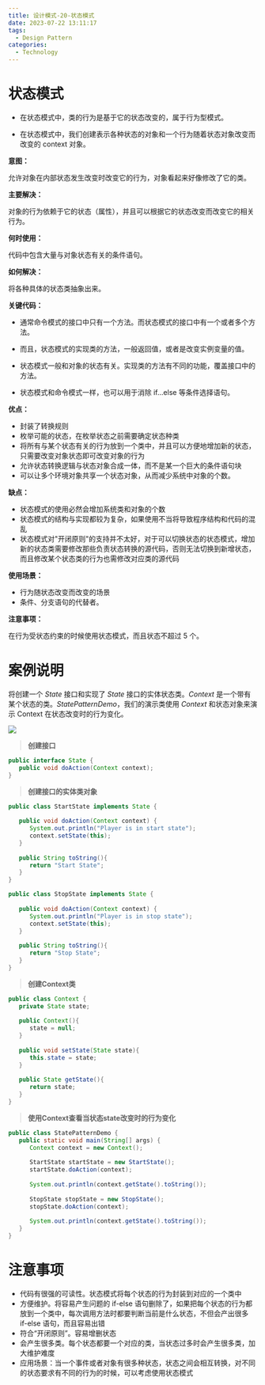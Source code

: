```yaml
---
title: 设计模式-20-状态模式
date: 2023-07-22 13:11:17
tags: 
  - Design Pattern
categories: 
  - Technology
---
```


# 状态模式

* 在状态模式中，类的行为是基于它的状态改变的，属于行为型模式。

* 在状态模式中，我们创建表示各种状态的对象和一个行为随着状态对象改变而改变的 context 对象。

**意图：**

允许对象在内部状态发生改变时改变它的行为，对象看起来好像修改了它的类。

**主要解决：**

对象的行为依赖于它的状态（属性），并且可以根据它的状态改变而改变它的相关行为。

**何时使用：**

代码中包含大量与对象状态有关的条件语句。

**如何解决：**

将各种具体的状态类抽象出来。

**关键代码：**

* 通常命令模式的接口中只有一个方法。而状态模式的接口中有一个或者多个方法。

* 而且，状态模式的实现类的方法，一般返回值，或者是改变实例变量的值。
* 状态模式一般和对象的状态有关。实现类的方法有不同的功能，覆盖接口中的方法。
* 状态模式和命令模式一样，也可以用于消除 if...else 等条件选择语句。

**优点：**

* 封装了转换规则
* 枚举可能的状态，在枚举状态之前需要确定状态种类
* 将所有与某个状态有关的行为放到一个类中，并且可以方便地增加新的状态，只需要改变对象状态即可改变对象的行为
* 允许状态转换逻辑与状态对象合成一体，而不是某一个巨大的条件语句块
* 可以让多个环境对象共享一个状态对象，从而减少系统中对象的个数。

**缺点：** 

* 状态模式的使用必然会增加系统类和对象的个数
* 状态模式的结构与实现都较为复杂，如果使用不当将导致程序结构和代码的混乱
* 状态模式对"开闭原则"的支持并不太好，对于可以切换状态的状态模式，增加新的状态类需要修改那些负责状态转换的源代码，否则无法切换到新增状态，而且修改某个状态类的行为也需修改对应类的源代码 

**使用场景：** 

* 行为随状态改变而改变的场景
* 条件、分支语句的代替者。

**注意事项：**

在行为受状态约束的时候使用状态模式，而且状态不超过 5 个。

# 案例说明

将创建一个 *State* 接口和实现了 *State* 接口的实体状态类。*Context* 是一个带有某个状态的类。*StatePatternDemo*，我们的演示类使用 *Context* 和状态对象来演示 Context 在状态改变时的行为变化。

![](https://cyan-images.oss-cn-shanghai.aliyuncs.com/images/04-design-pattern-2023-05-12-24.png)

> **创建接口**

```java
public interface State {
   public void doAction(Context context);
}
```

> **创建接口的实体类对象**

```java
public class StartState implements State {
 
   public void doAction(Context context) {
      System.out.println("Player is in start state");
      context.setState(this); 
   }
 
   public String toString(){
      return "Start State";
   }
}

public class StopState implements State {
 
   public void doAction(Context context) {
      System.out.println("Player is in stop state");
      context.setState(this); 
   }
 
   public String toString(){
      return "Stop State";
   }
}
```

> **创建Context类**

```java
public class Context {
   private State state;
 
   public Context(){
      state = null;
   }
 
   public void setState(State state){
      this.state = state;     
   }
 
   public State getState(){
      return state;
   }
}
```

> **使用Context查看当状态state改变时的行为变化**

```java
public class StatePatternDemo {
   public static void main(String[] args) {
      Context context = new Context();
 
      StartState startState = new StartState();
      startState.doAction(context);
 
      System.out.println(context.getState().toString());
 
      StopState stopState = new StopState();
      stopState.doAction(context);
 
      System.out.println(context.getState().toString());
   }
}
```



# 注意事项

* 代码有很强的可读性。状态模式将每个状态的行为封装到对应的一个类中
* 方便维护。将容易产生问题的 if-else 语句删除了，如果把每个状态的行为都放到一个类中，每次调用方法时都要判断当前是什么状态，不但会产出很多 if-else 语句，而且容易出错
* 符合“开闭原则”。容易增删状态
* 会产生很多类。每个状态都要一个对应的类，当状态过多时会产生很多类，加大维护难度
* 应用场景：当一个事件或者对象有很多种状态，状态之间会相互转换，对不同的状态要求有不同的行为的时候，可以考虑使用状态模式 


